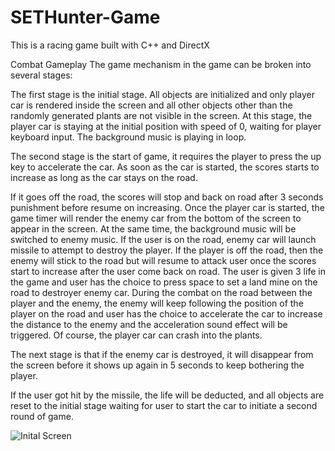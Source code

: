 # SETHunter-Game
This is a racing game built with C++ and DirectX 

Combat Gameplay
The game mechanism in the game can be broken into several stages:

The first stage is the initial stage. All objects are initialized and only player car is rendered inside the screen and all other objects other than the randomly generated plants are not visible in the screen. At this stage, the player car is staying at the initial position with speed of 0, waiting for player keyboard input. The background music is playing in loop.

The second stage is the start of game, it requires the player to press the up key to accelerate the car. As soon as the car is started, the scores starts to increase as long as the car stays on the road.

If it goes off the road, the scores will stop and back on road after 3 seconds punishment before resume on increasing.
Once the player car is started, the game timer will render the enemy car from the bottom of the screen to appear in the screen. At the same time, the background music will be switched to enemy music. If the user is on the road, enemy car will launch missile to attempt to destroy the player. If the player is off the road, then the enemy will stick to the road but will resume to attack user once the scores start to increase after the user come back on road. The user is given 3 life in the game and user has the choice to press space to set a land mine on the road to destroyer enemy car. During the combat on the road between the player and the enemy, the enemy will keep following the position of the player on the road and user has the choice to accelerate the car to increase the distance to the enemy and the acceleration sound effect will be triggered. Of course, the player car can crash into the plants.

The next stage is that if the enemy car is destroyed, it will disappear from the screen before it shows up again in 5 seconds to keep bothering the player.

If the user got hit by the missile, the life will be deducted, and all objects are reset to the initial stage waiting for user to start the car to initiate a second round of game.

![Inital Screen](SETHunter-Game/screenshots/initial.png)
